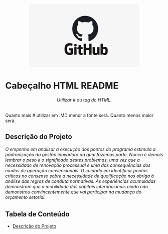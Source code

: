 <!-- COMENTARIO  -->
<!--![descrição](./img/git.png) -->

<p align="center" width="100%">
  <img src="./img/git.png" width="70%">

</p>


<h1> Cabeçalho HTML README</h>

<h6 align="center"> Utilizar # ou tag do HTML.</h6>
<p> Quanto mais # utilizar em .MD menor a fonte será. Quanto menos maior será.<p>

<h2>Descrição do Projeto </h2>
<h6 aligb="center">O empenho em analisar a execução dos pontos do programa estimula a padronização da gestão inovadora da qual fazemos parte. Nunca é demais lembrar o peso e o significado destes problemas, uma vez que a necessidade de renovação processual é uma das consequências dos modos de operação convencionais. O cuidado em identificar pontos críticos no consenso sobre a necessidade de qualificação nos obriga à análise das regras de conduta normativas. As experiências acumuladas demonstram que a mobilidade dos capitais internacionais ainda não demonstrou convincentemente que vai participar na mudança do orçamento setorial. </h6>

<h2> Tabela de Conteúdo</h2>
<ul id="menu" align="left">
   <li><a href=""> Descrição do Projeto</a></li>
</ul>


